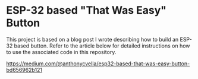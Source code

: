 # ESP-32 based "That Was Easy" Button

This project is based on a blog post I wrote describing how to build an ESP-32 based button. Refer to the article below for detailed instructions on how to use the associated code in this repository.

https://medium.com/@anthonycvella/esp32-based-that-was-easy-button-bd656962b121
